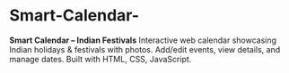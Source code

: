 # Smart-Calendar-
**Smart Calendar – Indian Festivals**   Interactive web calendar showcasing Indian holidays &amp; festivals with photos. Add/edit events, view details, and manage dates. Built with HTML, CSS, JavaScript.
